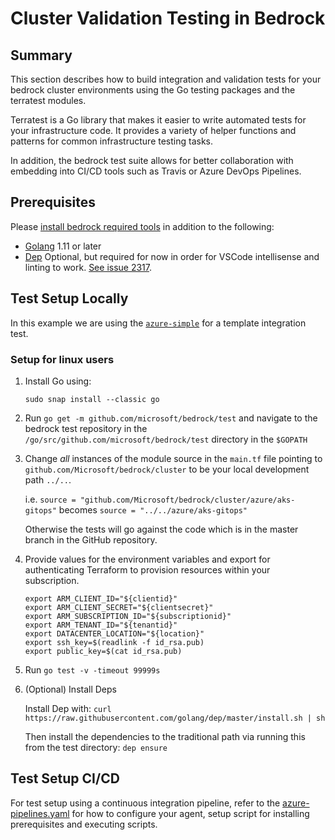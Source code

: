 # Cluster Validation Testing in Bedrock

## Summary

This section describes how to build integration and validation tests for your bedrock cluster environments using the Go testing packages and the terratest modules.

Terratest is a Go library that makes it easier to write automated tests for your infrastructure code. It provides a variety of helper functions and patterns for common infrastructure testing tasks.

In addition, the bedrock test suite allows for better collaboration with embedding into CI/CD tools such as Travis or Azure DevOps Pipelines.

## Prerequisites

Please [install bedrock required tools](/cluster/README.md/#required-tools) in addition to the following:

- [Golang](https://golang.org/doc/install) 1.11 or later
- [Dep](https://github.com/golang/go/wiki/PackageManagementTools) Optional, but required for now in order for VSCode intellisense and linting to work. [See issue 2317](https://github.com/Microsoft/vscode-go/issues/2317#issuecomment-479106825).

## Test Setup Locally

In this example we are using the [`azure-simple`](/cluster/environments/azure-simple/readme.md) for a template integration test.

### Setup for linux users

1. Install Go using:

    `sudo snap install --classic go`

1. Run `go get -m github.com/microsoft/bedrock/test` and navigate to the bedrock test repository in the `/go/src/github.com/microsoft/bedrock/test` directory in the `$GOPATH`

1. Change _all_ instances of the module source in the `main.tf` file pointing to `github.com/Microsoft/bedrock/cluster` to be your local development path `../..`.

    i.e. `source = "github.com/Microsoft/bedrock/cluster/azure/aks-gitops"` becomes `source = "../../azure/aks-gitops"`

    Otherwise the tests will go against the code which is in the master branch in the GitHub repository.

1. Provide values for the environment variables and export for authenticating Terraform to provision resources within your subscription.

    ```shell
    export ARM_CLIENT_ID="${clientid}"
    export ARM_CLIENT_SECRET="${clientsecret}"
    export ARM_SUBSCRIPTION_ID="${subscriptionid}"
    export ARM_TENANT_ID="${tenantid}"
    export DATACENTER_LOCATION="${location}"
    export ssh_key=$(readlink -f id_rsa.pub)
    export public_key=$(cat id_rsa.pub)
    ```

1. Run `go test -v -timeout 99999s`

1. (Optional) Install Deps

    Install Dep with:
    `curl https://raw.githubusercontent.com/golang/dep/master/install.sh | sh`

    Then install the dependencies to the traditional path via running this from the test directory:
    `dep ensure`

## Test Setup CI/CD

For test setup using a continuous integration pipeline, refer to the [azure-pipelines.yaml](../azure-pipelines.yml) for how to configure your agent, setup script for installing prerequisites and executing scripts.
